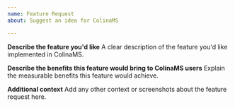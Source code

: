 ```yaml
---
name: Feature Request
about: Suggest an idea for ColinaMS

---
```


**Describe the feature you'd like**
A clear description of the feature you'd like implemented in ColinaMS.

**Describe the benefits this feature would bring to ColinaMS users**
Explain the measurable benefits this feature would achieve.

**Additional context**
Add any other context or screenshots about the feature request here.
